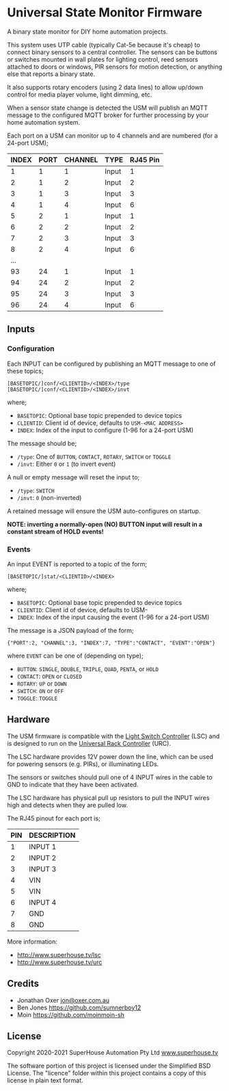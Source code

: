 # Universal State Monitor Firmware

A binary state monitor for DIY home automation projects.

This system uses UTP cable (typically Cat-5e because it's cheap) to connect binary sensors to a central controller. The sensors can be buttons or switches mounted in wall plates for lighting control, reed sensors attached to doors or windows, PIR sensors for motion detection, or anything else that reports a binary state.

It also supports rotary encoders (using 2 data lines) to allow up/down control for media player volume, light dimming, etc.

When a sensor state change is detected the USM will publish an MQTT message to the configured MQTT broker for further processing by your home automation system.

Each port on a USM can monitor up to 4 channels and are numbered (for a 24-port USM);

|INDEX|PORT|CHANNEL|TYPE |RJ45 Pin|
|-----|----|-------|-----|--------|
|1    |1   |1      |Input|1       |
|2    |1   |2      |Input|2       |
|3    |1   |3      |Input|3       |
|4    |1   |4      |Input|6       |
|5    |2   |1      |Input|1       |
|6    |2   |2      |Input|2       |
|7    |2   |3      |Input|3       |
|8    |2   |4      |Input|6       |
|...  |    |       |     |        |
|93   |24  |1      |Input|1       |
|94   |24  |2      |Input|2       |
|95   |24  |3      |Input|3       |
|96   |24  |4      |Input|6       |


## Inputs
### Configuration
Each INPUT can be configured by publishing an MQTT message to one of these topics;
```
[BASETOPIC/]conf/<CLIENTID>/<INDEX>/type
[BASETOPIC/]conf/<CLIENTID>/<INDEX>/invt
```    
where;
- `BASETOPIC`:   Optional base topic prepended to device topics
- `CLIENTID`:    Client id of device, defaults to `USM-<MAC ADDRESS>`
- `INDEX`:       Index of the input to configure (1-96 for a 24-port USM)
    
The message should be;
- `/type`:       One of `BUTTON`, `CONTACT`, `ROTARY`, `SWITCH` or `TOGGLE`
- `/invt`:       Either `0` or `1` (to invert event)
    
A null or empty message will reset the input to;
- `/type`:       `SWITCH`
- `/invt`:       `0` (non-inverted)
    
A retained message will ensure the USM auto-configures on startup.

**NOTE: inverting a normally-open (NO) BUTTON input will result in a constant stream of HOLD events!**

### Events
An input EVENT is reported to a topic of the form;
```
[BASETOPIC/]stat/<CLIENTID>/<INDEX>
```
where; 
- `BASETOPIC`:   Optional base topic prepended to device topics
- `CLIENTID`:    Client id of device, defaults to USM-<MAC ADDRESS>
- `INDEX`:       Index of the input causing the event (1-96 for a 24-port USM)

The message is a JSON payload of the form; 
```
{"PORT":2, "CHANNEL":3, "INDEX":7, "TYPE":"CONTACT", "EVENT":"OPEN"}
```
where `EVENT` can be one of (depending on type);
- `BUTTON`:      `SINGLE`, `DOUBLE`, `TRIPLE`, `QUAD`, `PENTA`, or `HOLD`
- `CONTACT`:     `OPEN` or `CLOSED`
- `ROTARY`:      `UP` or `DOWN`
- `SWITCH`:      `ON` or `OFF`
- `TOGGLE`:      `TOGGLE`


## Hardware
The USM firmware is compatible with the [Light Switch Controller](https://github.com/SuperHouse/LSC) (LSC) and is designed to run on the [Universal Rack Controller](https://github.com/SuperHouse/URC) (URC).

The LSC hardware provides 12V power down the line, which can be used for powering sensors (e.g. PIRs), or illuminating LEDs.

The sensors or switches should pull one of 4 INPUT wires in the cable to GND to indicate that they have been activated. 

The LSC hardware has physical pull up resistors to pull the INPUT wires high and detects when they are pulled low.

The RJ45 pinout for each port is;

|PIN|DESCRIPTION|
|---|-----------|
|1  |INPUT 1    |
|2  |INPUT 2    |
|3  |INPUT 3    |
|4  |VIN        |
|5  |VIN        |
|6  |INPUT 4    |
|7  |GND        |
|8  |GND        |

More information:

 * http://www.superhouse.tv/lsc
 * http://www.superhouse.tv/urc


## Credits
 * Jonathan Oxer <jon@oxer.com.au>
 * Ben Jones <https://github.com/sumnerboy12>
 * Moin <https://github.com/moinmoin-sh>


## License
Copyright 2020-2021 SuperHouse Automation Pty Ltd  www.superhouse.tv  

The software portion of this project is licensed under the Simplified
BSD License. The "licence" folder within this project contains a
copy of this license in plain text format.
